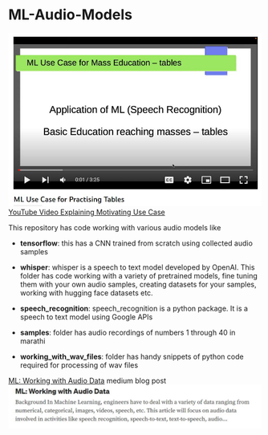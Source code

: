 # ML-Audio-Models

[![Use Case](UseCase.jpg)](https://youtu.be/L3L4mEszzTs)
[YouTube Video Explaining Motivating Use Case](https://youtu.be/L3L4mEszzTs)

This repository has code working with various audio models like

- **tensorflow**: this has a CNN trained from scratch using collected audio samples
- **whisper**: whisper is a speech to text model developed by OpenAI. This folder has code working with a variety of pretrained models, fine tuning them with your own audio samples, creating datasets for your samples, working with hugging face datasets etc.
- **speech_recognition**: speech_recognition is a python package. It is a speech to text model using Google APIs

- **samples**: folder has audio recordings of numbers 1 through 40 in marathi
- **working_with_wav_files**: folder has handy snippets of python code required for processing of wav files

[ML: Working with Audio Data](https://sameermahajan.medium.com/ml-working-with-audio-data-34b296d3e413) medium blog post
[![Blog](blog.jpg)](https://sameermahajan.medium.com/ml-working-with-audio-data-34b296d3e413)
